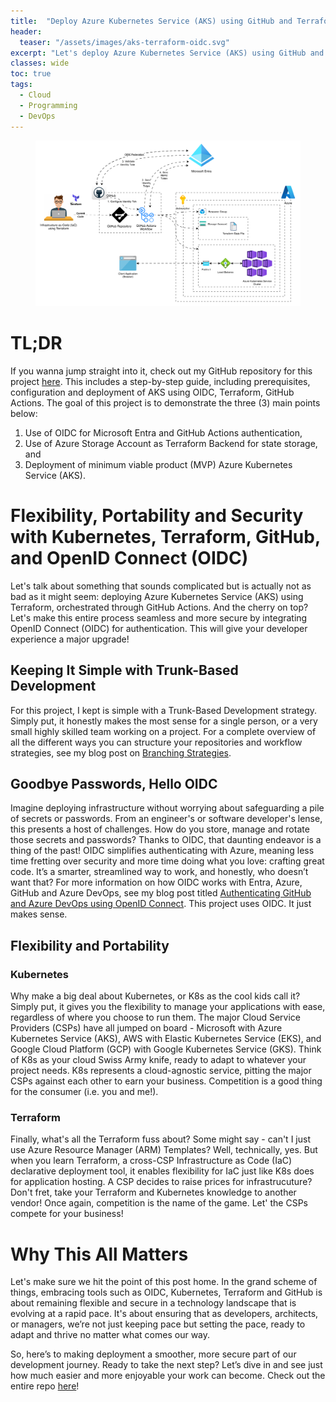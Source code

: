 ```yaml
---
title:  "Deploy Azure Kubernetes Service (AKS) using GitHub and Terraform"
header:
  teaser: "/assets/images/aks-terraform-oidc.svg"
excerpt: "Let's deploy Azure Kubernetes Service (AKS) using GitHub and Terraform!"
classes: wide
toc: true
tags:
  - Cloud
  - Programming
  - DevOps
---
```


<figure class="align-left">
	<a href="/assets/images/aks-terraform-oidc.svg"><img src="/assets/images/aks-terraform-oidc.svg"></a>
</figure>

# TL;DR
If you wanna jump straight into it, check out my GitHub repository for this project [here](https://github.com/rimlaban7/azure-kubernetes-service-terraform).  This includes a step-by-step guide, including prerequisites, configuration and deployment of AKS using OIDC, Terraform, GitHub Actions.  The goal of this project is to demonstrate the three (3) main points below:

1. Use of OIDC for Microsoft Entra and GitHub Actions authentication,
2. Use of Azure Storage Account as Terraform Backend for state storage, and
3. Deployment of minimum viable product (MVP) Azure Kubernetes Service (AKS).

# Flexibility, Portability and Security with Kubernetes, Terraform, GitHub, and OpenID Connect (OIDC)

Let's talk about something that sounds complicated but is actually not as bad as it might seem: deploying Azure Kubernetes Service (AKS) using Terraform, orchestrated through GitHub Actions. And the cherry on top? Let's make this entire process seamless and more secure by integrating OpenID Connect (OIDC) for authentication. This will give your developer experience a major upgrade!  

## Keeping It Simple with Trunk-Based Development

For this project, I kept is simple with a Trunk-Based Development strategy. Simply put, it honestly makes the most sense for a single person, or a very small highly skilled team working on a project.  For a complete overview of all the different ways you can structure your repositories and workflow strategies, see my blog post on [Branching Strategies](https://www.theroadtocloud.com/blog/branching-strategies/).

## Goodbye Passwords, Hello OIDC

Imagine deploying infrastructure without worrying about safeguarding a pile of secrets or passwords. From an engineer's or software developer's lense, this presents a host of challenges.  How do you store, manage and rotate those secrets and passwords? Thanks to OIDC, that daunting endeavor is a thing of the past! OIDC simplifies authenticating with Azure, meaning less time fretting over security and more time doing what you love: crafting great code. It’s a smarter, streamlined way to work, and honestly, who doesn’t want that?  For more information on how OIDC works with Entra, Azure, GitHub and Azure DevOps, see my blog post titled [Authenticating GitHub and Azure DevOps using OpenID Connect](https://www.theroadtocloud.com/blog/github-and-azure-devops-oidc-authentication/).  This project uses OIDC. It just makes sense.

## Flexibility and Portability 

### Kubernetes
Why make a big deal about Kubernetes, or K8s as the cool kids call it? Simply put, it gives you the flexibility to manage your applications with ease, regardless of where you choose to run them. The major Cloud Service Providers (CSPs) have all jumped on board - Microsoft with Azure Kubernetes Service (AKS), AWS with Elastic Kubernetes Service (EKS), and Google Cloud Platform (GCP) with Google Kubernetes Service (GKS). Think of K8s as your cloud Swiss Army knife, ready to adapt to whatever your project needs. K8s represents a cloud-agnostic service, pitting the major CSPs against each other to earn your business.  Competition is a good thing for the consumer (i.e. you and me!).

### Terraform
Finally, what's all the Terraform fuss about?  Some might say - can't I just use Azure Resource Manager (ARM) Templates?  Well, technically, yes.  But when you learn Terraform, a cross-CSP Infrastructure as Code (IaC) declarative deployment tool, it enables flexibility for IaC just like K8s does for application hosting.  A CSP decides to raise prices for infrastrucuture?  Don't fret, take your Terraform and Kubernetes knowledge to another vendor! Once again, competition is the name of the game.  Let' the CSPs compete for your business!

# Why This All Matters

Let's make sure we hit the point of this post home.  In the grand scheme of things, embracing tools such as OIDC, Kubernetes, Terraform and GitHub is about remaining flexible and secure in a technology landscape that is evolving at a rapid pace. It's about ensuring that as developers, architects, or managers, we’re not just keeping pace but setting the pace, ready to adapt and thrive no matter what comes our way.

So, here’s to making deployment a smoother, more secure part of our development journey. Ready to take the next step? Let’s dive in and see just how much easier and more enjoyable your work can become.  Check out the entire repo [here](https://github.com/rimlaban7/azure-kubernetes-service-terraform)!


